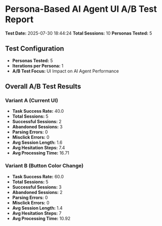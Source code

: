 # Persona-Based AI Agent UI A/B Test Report
**Test Date:** 2025-07-30 18:44:24
**Total Sessions:** 10
**Personas Tested:** 5

## Test Configuration
- **Personas Tested:** 5
- **Iterations per Persona:** 1
- **A/B Test Focus:** UI Impact on AI Agent Performance

## Overall A/B Test Results
### Variant A (Current UI)
- **Task Success Rate:** 40.0
- **Total Sessions:** 5
- **Successful Sessions:** 2
- **Abandoned Sessions:** 3
- **Parsing Errors:** 0
- **Misclick Errors:** 0
- **Avg Session Length:** 1.6
- **Avg Hesitation Steps:** 7.4
- **Avg Processing Time:** 16.71

### Variant B (Button Color Change)
- **Task Success Rate:** 60.0
- **Total Sessions:** 5
- **Successful Sessions:** 3
- **Abandoned Sessions:** 2
- **Parsing Errors:** 0
- **Misclick Errors:** 0
- **Avg Session Length:** 1.4
- **Avg Hesitation Steps:** 7
- **Avg Processing Time:** 10.92
